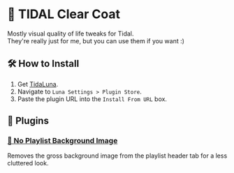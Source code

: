 # 🧼 TIDAL Clear Coat
Mostly visual quality of life tweaks for Tidal.\
They're really just for me, but you can use them if you want :)

## 🛠️ How to Install
1. Get [TidaLuna](https://github.com/Inrixia/TidaLuna).
2. Navigate to `Luna Settings > Plugin Store`.
3. Paste the plugin URL into the `Install From URL` box.

## 🔌 Plugins
### [🧊 No Playlist Background Image](./plugins/NoPlaylistBackgroundImage/)
Removes the gross background image from the playlist header tab for a less cluttered look.